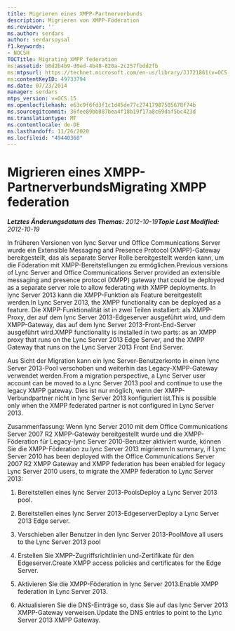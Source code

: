 ```yaml
---
title: Migrieren eines XMPP-Partnerverbunds
description: Migrieren von XMPP-Föderation
ms.reviewer: ''
ms.author: serdars
author: serdarsoysal
f1.keywords:
- NOCSH
TOCTitle: Migrating XMPP federation
ms:assetid: b8d2b4b9-d0ed-4b48-820a-2c257fbdd2fb
ms:mtpsurl: https://technet.microsoft.com/en-us/library/JJ721861(v=OCS.15)
ms:contentKeyID: 49733794
ms.date: 07/23/2014
manager: serdars
mtps_version: v=OCS.15
ms.openlocfilehash: e63c9f6fd3f1c1d45de77c27417987505678f74b
ms.sourcegitcommit: 36fee89bb887bea4f18b19f17a8c69daf5bc423d
ms.translationtype: MT
ms.contentlocale: de-DE
ms.lasthandoff: 11/26/2020
ms.locfileid: "49440360"
---
```

# <a name="migrating-xmpp-federation"></a><span data-ttu-id="3f41b-103">Migrieren eines XMPP-Partnerverbunds</span><span class="sxs-lookup"><span data-stu-id="3f41b-103">Migrating XMPP federation</span></span>

<div data-xmlns="http://www.w3.org/1999/xhtml">

<div class="topic" data-xmlns="http://www.w3.org/1999/xhtml" data-msxsl="urn:schemas-microsoft-com:xslt" data-cs="https://msdn.microsoft.com/">

<div data-asp="https://msdn2.microsoft.com/asp">



</div>

<div id="mainSection">

<div id="mainBody"><span data-ttu-id="3f41b-104">

<span> </span></span><span class="sxs-lookup"><span data-stu-id="3f41b-104">

<span> </span></span></span>

<span data-ttu-id="3f41b-105">_**Letztes Änderungsdatum des Themas:** 2012-10-19_</span><span class="sxs-lookup"><span data-stu-id="3f41b-105">_**Topic Last Modified:** 2012-10-19_</span></span>

<span data-ttu-id="3f41b-106">In früheren Versionen von lync Server und Office Communications Server wurde ein Extensible Messaging and Presence Protocol (XMPP)-Gateway bereitgestellt, das als separate Server Rolle bereitgestellt werden kann, um die Föderation mit XMPP-Bereitstellungen zu ermöglichen.</span><span class="sxs-lookup"><span data-stu-id="3f41b-106">Previous versions of Lync Server and Office Communications Server provided an extensible messaging and presence protocol (XMPP) gateway that could be deployed as a separate server role to allow federating with XMPP deployments.</span></span> <span data-ttu-id="3f41b-107">In lync Server 2013 kann die XMPP-Funktion als Feature bereitgestellt werden.</span><span class="sxs-lookup"><span data-stu-id="3f41b-107">In Lync Server 2013, the XMPP functionality can be deployed as a feature.</span></span> <span data-ttu-id="3f41b-108">Die XMPP-Funktionalität ist in zwei Teilen installiert: als XMPP-Proxy, der auf dem lync Server 2013-Edgeserver ausgeführt wird, und dem XMPP-Gateway, das auf dem lync Server 2013-Front-End-Server ausgeführt wird.</span><span class="sxs-lookup"><span data-stu-id="3f41b-108">XMPP functionality is installed in two parts: as an XMPP proxy that runs on the Lync Server 2013 Edge Server, and the XMPP Gateway that runs on the Lync Server 2013 Front End Server.</span></span>

<span data-ttu-id="3f41b-109">Aus Sicht der Migration kann ein lync Server-Benutzerkonto in einen lync Server 2013-Pool verschoben und weiterhin das Legacy-XMPP-Gateway verwendet werden.</span><span class="sxs-lookup"><span data-stu-id="3f41b-109">From a migration perspective, a Lync Server user account can be moved to a Lync Server 2013 pool and continue to use the legacy XMPP gateway.</span></span> <span data-ttu-id="3f41b-110">Dies ist nur möglich, wenn der XMPP-Verbundpartner nicht in lync Server 2013 konfiguriert ist.</span><span class="sxs-lookup"><span data-stu-id="3f41b-110">This is possible only when the XMPP federated partner is not configured in Lync Server 2013.</span></span>

<span data-ttu-id="3f41b-111">Zusammenfassung: Wenn lync Server 2010 mit dem Office Communications Server 2007 R2 XMPP-Gateway bereitgestellt wurde und die XMPP-Föderation für Legacy-lync Server 2010-Benutzer aktiviert wurde, können Sie die XMPP-Föderation zu lync Server 2013 migrieren:</span><span class="sxs-lookup"><span data-stu-id="3f41b-111">In summary, if Lync Server 2010 has been deployed with the Office Communications Server 2007 R2 XMPP Gateway and XMPP federation has been enabled for legacy Lync Server 2010 users, to migrate the XMPP federation to Lync Server 2013:</span></span>

1.  <span data-ttu-id="3f41b-112">Bereitstellen eines lync Server 2013-Pools</span><span class="sxs-lookup"><span data-stu-id="3f41b-112">Deploy a Lync Server 2013 pool.</span></span>

2.  <span data-ttu-id="3f41b-113">Bereitstellen eines lync Server 2013-Edgeserver</span><span class="sxs-lookup"><span data-stu-id="3f41b-113">Deploy a Lync Server 2013 Edge server.</span></span>

3.  <span data-ttu-id="3f41b-114">Verschieben aller Benutzer in den lync Server 2013-Pool</span><span class="sxs-lookup"><span data-stu-id="3f41b-114">Move all users to the Lync Server 2013 pool</span></span>

4.  <span data-ttu-id="3f41b-115">Erstellen Sie XMPP-Zugriffsrichtlinien und-Zertifikate für den Edgeserver.</span><span class="sxs-lookup"><span data-stu-id="3f41b-115">Create XMPP access policies and certificates for the Edge Server.</span></span>

5.  <span data-ttu-id="3f41b-116">Aktivieren Sie die XMPP-Föderation in lync Server 2013.</span><span class="sxs-lookup"><span data-stu-id="3f41b-116">Enable XMPP federation in Lync Server 2013.</span></span> 

6.  <span data-ttu-id="3f41b-117">Aktualisieren Sie die DNS-Einträge so, dass Sie auf das lync Server 2013 XMPP-Gateway verweisen.</span><span class="sxs-lookup"><span data-stu-id="3f41b-117">Update the DNS entries to point to the Lync Server 2013 XMPP Gateway.</span></span>

<span data-ttu-id="3f41b-118"></div>

<span> </span>

</div>

</div>

</span><span class="sxs-lookup"><span data-stu-id="3f41b-118"></div>

<span> </span>

</div>

</div>

</span></span></div>


